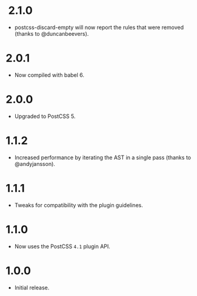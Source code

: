 <h1 id="%E2%A02.1.0"> 2.1.0</h1>

<ul>
<li>postcss-discard-empty will now report the rules that were removed
(thanks to @duncanbeevers).</li>
</ul>

<h1 id="2.0.1">2.0.1</h1>

<ul>
<li>Now compiled with babel 6.</li>
</ul>

<h1 id="2.0.0">2.0.0</h1>

<ul>
<li>Upgraded to PostCSS 5.</li>
</ul>

<h1 id="1.1.2">1.1.2</h1>

<ul>
<li>Increased performance by iterating the AST in a single pass
(thanks to @andyjansson).</li>
</ul>

<h1 id="1.1.1">1.1.1</h1>

<ul>
<li>Tweaks for compatibility with the plugin guidelines.</li>
</ul>

<h1 id="1.1.0">1.1.0</h1>

<ul>
<li>Now uses the PostCSS <code>4.1</code> plugin API.</li>
</ul>

<h1 id="1.0.0">1.0.0</h1>

<ul>
<li>Initial release.</li>
</ul>
